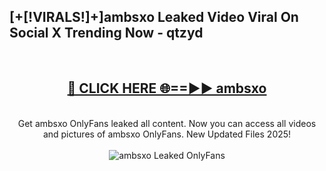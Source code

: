 <h2>[+[!VIRALS!]+]ambsxo Leaked Video Viral On Social X Trending Now - qtzyd</h2>
<br>
<div align="center">
<h2><a href="https://libra.edu.pl?ambsxo" rel="nofollow">🔴 CLICK HERE 🌐==►► ambsxo</a></h2>
<br>
Get ambsxo OnlyFans leaked all content. Now you can access all videos and pictures of ambsxo OnlyFans. New Updated Files 2025!
<br>
<br>
<a href="https://libra.edu.pl?ambsxo" rel="nofollow" data-target="animated-image.originalLink"><img src="https://i.ibb.co.com/WyWwxjT/player-gif2.gif" alt="ambsxo Leaked OnlyFans" style="max-width: 100%; display: inline-block;" data-target="animated-image.originalImage"></a>
</div>
<br>